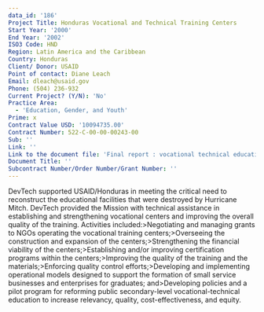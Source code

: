 ```yaml
---
data_id: '186'
Project Title: Honduras Vocational and Technical Training Centers
Start Year: '2000'
End Year: '2002'
ISO3 Code: HND
Region: Latin America and the Caribbean
Country: Honduras
Client/ Donor: USAID
Point of contact: Diane Leach
Email: dleach@usaid.gov
Phone: (504) 236-932
Current Project? (Y/N): 'No'
Practice Area:
  - 'Education, Gender, and Youth'
Prime: x
Contract Value USD: '10094735.00'
Contract Number: 522-C-00-00-00243-00
Sub: ''
Link: ''
Link to the document file: 'Final report : vocational technical education project -- USAID/Honduras'
Document Title: ''
Subcontract Number/Order Number/Grant Number: ''
---
```

DevTech supported USAID/Honduras in meeting the critical need to reconstruct the educational facilities that were destroyed by Hurricane Mitch. DevTech provided the Mission with technical assistance in establishing and strengthening vocational centers and improving the overall quality of the training. Activities included:>Negotiating and managing grants to NGOs operating the vocational training centers;>Overseeing the construction and expansion of the centers;>Strengthening the financial viability of the centers;>Establishing and/or improving certification programs within the centers;>Improving the quality of the training and the materials;>Enforcing quality control efforts;>Developing and implementing operational models designed to support the formation of small service businesses and enterprises for graduates; and>Developing policies and a pilot program for reforming public secondary-level vocational-technical education to increase relevancy, quality, cost-effectiveness, and equity.